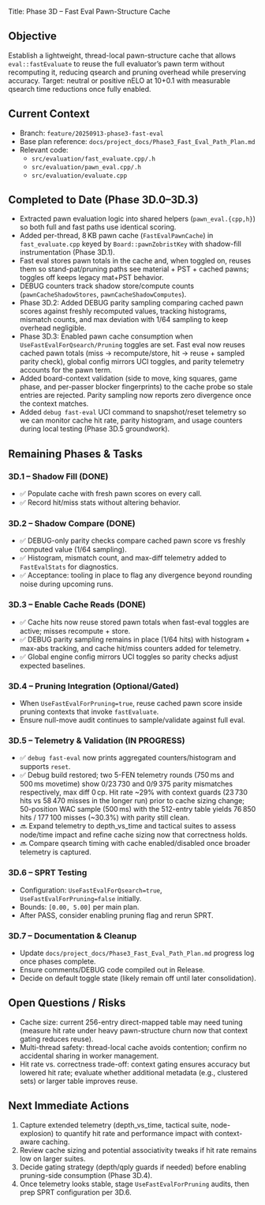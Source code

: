 Title: Phase 3D – Fast Eval Pawn-Structure Cache

## Objective
Establish a lightweight, thread-local pawn-structure cache that allows `eval::fastEvaluate` to reuse the full evaluator’s pawn term without recomputing it, reducing qsearch and pruning overhead while preserving accuracy. Target: neutral or positive nELO at 10+0.1 with measurable qsearch time reductions once fully enabled.

## Current Context
- Branch: `feature/20250913-phase3-fast-eval`
- Base plan reference: `docs/project_docs/Phase3_Fast_Eval_Path_Plan.md`
- Relevant code:
  - `src/evaluation/fast_evaluate.cpp/.h`
  - `src/evaluation/pawn_eval.cpp/.h`
  - `src/evaluation/evaluate.cpp`

## Completed to Date (Phase 3D.0–3D.3)
- Extracted pawn evaluation logic into shared helpers (`pawn_eval.{cpp,h}`) so both full and fast paths use identical scoring.
- Added per-thread, 8 KB pawn cache (`FastEvalPawnCache`) in `fast_evaluate.cpp` keyed by `Board::pawnZobristKey` with shadow-fill instrumentation (Phase 3D.1).
- Fast eval stores pawn totals in the cache and, when toggled on, reuses them so stand-pat/pruning paths see material + PST + cached pawns; toggles off keeps legacy mat+PST behavior.
- DEBUG counters track shadow store/compute counts (`pawnCacheShadowStores`, `pawnCacheShadowComputes`).
- Phase 3D.2: Added DEBUG parity sampling comparing cached pawn scores against freshly recomputed values, tracking histograms, mismatch counts, and max deviation with 1/64 sampling to keep overhead negligible.
- Phase 3D.3: Enabled pawn cache consumption when `UseFastEvalForQsearch/Pruning` toggles are set. Fast eval now reuses cached pawn totals (miss → recompute/store, hit → reuse + sampled parity check), global config mirrors UCI toggles, and parity telemetry accounts for the pawn term.
- Added board-context validation (side to move, king squares, game phase, and per-passer blocker fingerprints) to the cache probe so stale entries are rejected. Parity sampling now reports zero divergence once the context matches.
- Added `debug fast-eval` UCI command to snapshot/reset telemetry so we can monitor cache hit rate, parity histogram, and usage counters during local testing (Phase 3D.5 groundwork).

## Remaining Phases & Tasks
### 3D.1 – Shadow Fill (DONE)
- ✅ Populate cache with fresh pawn scores on every call.
- ✅ Record hit/miss stats without altering behavior.

### 3D.2 – Shadow Compare (DONE)
- ✅ DEBUG-only parity checks compare cached pawn score vs freshly computed value (1/64 sampling).
- ✅ Histogram, mismatch count, and max-diff telemetry added to `FastEvalStats` for diagnostics.
- ✅ Acceptance: tooling in place to flag any divergence beyond rounding noise during upcoming runs.

### 3D.3 – Enable Cache Reads (DONE)
- ✅ Cache hits now reuse stored pawn totals when fast-eval toggles are active; misses recompute + store.
- ✅ DEBUG parity sampling remains in place (1/64 hits) with histogram + max-abs tracking, and cache hit/miss counters added for telemetry.
- ✅ Global engine config mirrors UCI toggles so parity checks adjust expected baselines.

### 3D.4 – Pruning Integration (Optional/Gated)
- When `UseFastEvalForPruning=true`, reuse cached pawn score inside pruning contexts that invoke `fastEvaluate`.
- Ensure null-move audit continues to sample/validate against full eval.

### 3D.5 – Telemetry & Validation (IN PROGRESS)
- ✅ `debug fast-eval` now prints aggregated counters/histogram and supports `reset`.
- ✅ Debug build restored; two 5-FEN telemetry rounds (750 ms and 500 ms movetime) show 0/23 730 and 0/9 375 parity mismatches respectively, max diff 0 cp. Hit rate ~29% with context guards (23 730 hits vs 58 470 misses in the longer run) prior to cache sizing change; 50-position WAC sample (500 ms) with the 512-entry table yields 76 850 hits / 177 100 misses (~30.3%) with parity still clean.
- 🔜 Expand telemetry to depth_vs_time and tactical suites to assess node/time impact and refine cache sizing now that correctness holds.
- 🔜 Compare qsearch timing with cache enabled/disabled once broader telemetry is captured.

### 3D.6 – SPRT Testing
- Configuration: `UseFastEvalForQsearch=true`, `UseFastEvalForPruning=false` initially.
- Bounds: `[0.00, 5.00]` per main plan.
- After PASS, consider enabling pruning flag and rerun SPRT.

### 3D.7 – Documentation & Cleanup
- Update `docs/project_docs/Phase3_Fast_Eval_Path_Plan.md` progress log once phases complete.
- Ensure comments/DEBUG code compiled out in Release.
- Decide on default toggle state (likely remain off until later consolidation).

## Open Questions / Risks
- Cache size: current 256-entry direct-mapped table may need tuning (measure hit rate under heavy pawn-structure churn now that context gating reduces reuse).
- Multi-thread safety: thread-local cache avoids contention; confirm no accidental sharing in worker management.
- Hit rate vs. correctness trade-off: context gating ensures accuracy but lowered hit rate; evaluate whether additional metadata (e.g., clustered sets) or larger table improves reuse.

## Next Immediate Actions
1. Capture extended telemetry (depth_vs_time, tactical suite, node-explosion) to quantify hit rate and performance impact with context-aware caching.
2. Review cache sizing and potential associativity tweaks if hit rate remains low on larger suites.
3. Decide gating strategy (depth/qply guards if needed) before enabling pruning-side consumption (Phase 3D.4).
4. Once telemetry looks stable, stage `UseFastEvalForPruning` audits, then prep SPRT configuration per 3D.6.
